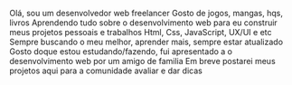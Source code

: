 Olá, sou um desenvolvedor web freelancer
Gosto de jogos, mangas, hqs, livros
Aprendendo tudo sobre o desenvolvimento web para eu construir meus projetos pessoais e trabalhos
Html, Css, JavaScript, UX/UI e etc
Sempre buscando o meu melhor, aprender mais, sempre estar atualizado
Gosto doque estou estudando/fazendo, fui apresentado a o desenvolvimento web por um amigo de familia
Em breve postarei meus projetos aqui para a comunidade avaliar e dar dicas 
